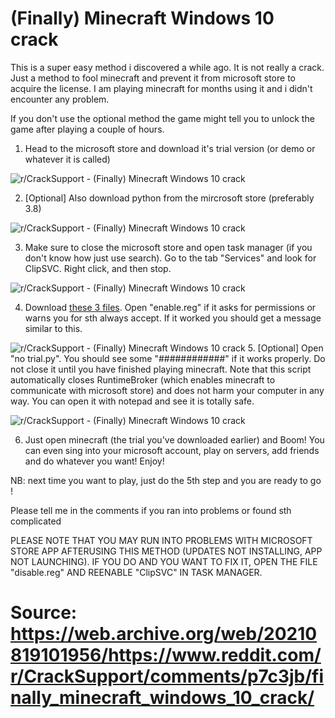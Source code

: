 # (Finally) Minecraft Windows 10 crack

This is a super easy method i discovered a while ago. It is not really a crack. Just a method to fool minecraft and prevent it from microsoft store to acquire the license. I am playing minecraft for months using it and i didn't encounter any problem.

If you don't use the optional method the game might tell you to unlock the game after playing a couple of hours.

1. Head to the microsoft store and download it's trial version (or demo or whatever it is called)

![r/CrackSupport - (Finally) Minecraft Windows 10 crack](https://github.com/misike12/Minecraft-Windows-10-edition-crack-with-gui-python/blob/main/Old-version/Assets-to-OLDreadme/m0ffnbwteai71.png?raw=true)

2. [Optional] Also download python from the mircrosoft store (preferably 3.8)

![r/CrackSupport - (Finally) Minecraft Windows 10 crack](https://github.com/misike12/Minecraft-Windows-10-edition-crack-with-gui-python/blob/main/Old-version/Assets-to-OLDreadme/rl092dtzeai71.png.png?raw=true)

3. Make sure to close the microsoft store and open task manager (if you don't know how just use search). Go to the tab "Services" and look for ClipSVC. Right click, and then stop.

![r/CrackSupport - (Finally) Minecraft Windows 10 crack](https://github.com/misike12/Minecraft-Windows-10-edition-crack-with-gui-python/blob/main/Old-version/Assets-to-OLDreadme/k2v4qn60gai71.png?raw=true)

4. Download [these 3 files](https://github.com/misike12/Minecraft-Windows-10-edition-crack-with-gui-python/tree/main/Old-version/Minecraft%20Crack). Open "enable.reg" if it asks for permissions or warns you for sth always accept. If it worked you should get a message similar to this.

  
![r/CrackSupport - (Finally) Minecraft Windows 10 crack](https://github.com/misike12/Minecraft-Windows-10-edition-crack-with-gui-python/blob/main/Old-version/Assets-to-OLDreadme/48rotrdmgai71.png?raw=true)
5. [Optional] Open "no trial.py". You should see some "############" if it works properly. Do not close it until you have finished playing minecraft. Note that this script automatically closes RuntimeBroker (which enables minecraft to communicate with microsoft store) and does not harm your computer in any way. You can open it with notepad and see it is totally safe.

![r/CrackSupport - (Finally) Minecraft Windows 10 crack](https://github.com/misike12/Minecraft-Windows-10-edition-crack-with-gui-python/blob/main/Old-version/Assets-to-OLDreadme/pesg4cr9hai71.png?raw=true)

6. Just open minecraft (the trial you've downloaded earlier) and Boom! You can even sing into your microsoft account, play on servers, add friends and do whatever you want! Enjoy!

NB: next time you want to play, just do the 5th step and you are ready to go !

Please tell me in the comments if you ran into problems or found sth complicated

PLEASE NOTE THAT YOU MAY RUN INTO PROBLEMS WITH MICROSOFT STORE APP AFTERUSING THIS METHOD (UPDATES NOT INSTALLING, APP NOT LAUNCHING). IF YOU DO AND YOU WANT TO FIX IT, OPEN THE FILE "disable.reg" AND REENABLE "ClipSVC" IN TASK MANAGER.


# Source: https://web.archive.org/web/20210819101956/https://www.reddit.com/r/CrackSupport/comments/p7c3jb/finally_minecraft_windows_10_crack/